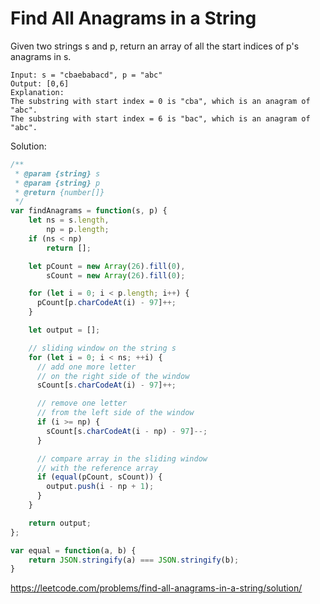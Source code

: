 # Find All Anagrams in a String

Given two strings s and p, return an array of all the start indices of p's anagrams in s.

```
Input: s = "cbaebabacd", p = "abc"
Output: [0,6]
Explanation:
The substring with start index = 0 is "cba", which is an anagram of "abc".
The substring with start index = 6 is "bac", which is an anagram of "abc".
```

Solution:

```javascript
/**
 * @param {string} s
 * @param {string} p
 * @return {number[]}
 */
var findAnagrams = function(s, p) {
    let ns = s.length,
        np = p.length;
    if (ns < np)
        return [];

    let pCount = new Array(26).fill(0),
        sCount = new Array(26).fill(0);

    for (let i = 0; i < p.length; i++) {
      pCount[p.charCodeAt(i) - 97]++;
    }

    let output = [];

    // sliding window on the string s
    for (let i = 0; i < ns; ++i) {
      // add one more letter 
      // on the right side of the window
      sCount[s.charCodeAt(i) - 97]++;

      // remove one letter 
      // from the left side of the window
      if (i >= np) {
        sCount[s.charCodeAt(i - np) - 97]--;
      }

      // compare array in the sliding window
      // with the reference array
      if (equal(pCount, sCount)) {
        output.push(i - np + 1);
      }
    }

    return output;
};

var equal = function(a, b) {
    return JSON.stringify(a) === JSON.stringify(b);
}
```

https://leetcode.com/problems/find-all-anagrams-in-a-string/solution/